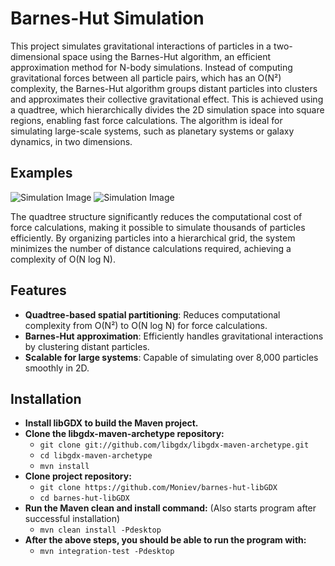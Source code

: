# Barnes-Hut Simulation

This project simulates gravitational interactions of particles in a two-dimensional space using the Barnes-Hut algorithm, an efficient approximation method for N-body simulations. Instead of computing gravitational forces between all particle pairs, which has an O(N²) complexity, the Barnes-Hut algorithm groups distant particles into clusters and approximates their collective gravitational effect. This is achieved using a quadtree, which hierarchically divides the 2D simulation space into square regions, enabling fast force calculations. The algorithm is ideal for simulating large-scale systems, such as planetary systems or galaxy dynamics, in two dimensions.

## Examples
![Simulation Image](https://imgur.com/sample_barnes_hut1.jpg)
![Simulation Image](https://imgur.com/sample_barnes_hut2.jpg)

The quadtree structure significantly reduces the computational cost of force calculations, making it possible to simulate thousands of particles efficiently. By organizing particles into a hierarchical grid, the system minimizes the number of distance calculations required, achieving a complexity of O(N log N).

## Features
- **Quadtree-based spatial partitioning**: Reduces computational complexity from O(N²) to O(N log N) for force calculations.
- **Barnes-Hut approximation**: Efficiently handles gravitational interactions by clustering distant particles.
- **Scalable for large systems**: Capable of simulating over 8,000 particles smoothly in 2D.

## Installation

- **Install libGDX to build the Maven project.**
- **Clone the libgdx-maven-archetype repository:**
  - `git clone git://github.com/libgdx/libgdx-maven-archetype.git`
  - `cd libgdx-maven-archetype`
  - `mvn install`
- **Clone project repository:**
  - `git clone https://github.com/Moniev/barnes-hut-libGDX`
  - `cd barnes-hut-libGDX`
- **Run the Maven clean and install command:** (Also starts program after successful installation)
  - `mvn clean install -Pdesktop`
- **After the above steps, you should be able to run the program with:**
  - `mvn integration-test -Pdesktop`

